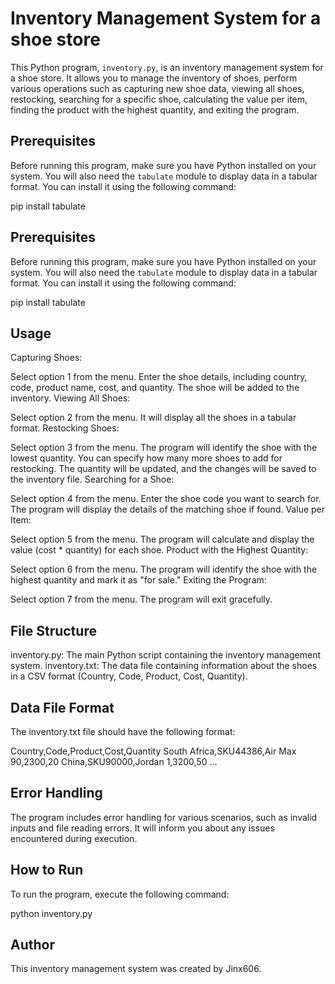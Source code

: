 # Inventory Management System for a shoe store

This Python program, `inventory.py`, is an inventory management system for a shoe store. It allows you to manage the inventory of shoes, perform various operations such as capturing new shoe data, viewing all shoes, restocking, searching for a specific shoe, calculating the value per item, finding the product with the highest quantity, and exiting the program.

## Prerequisites

Before running this program, make sure you have Python installed on your system. You will also need the `tabulate` module to display data in a tabular format. You can install it using the following command:

pip install tabulate

## Prerequisites

Before running this program, make sure you have Python installed on your system. You will also need the `tabulate` module to display data in a tabular format. You can install it using the following command:

pip install tabulate

## Usage
Capturing Shoes:

Select option 1 from the menu.
Enter the shoe details, including country, code, product name, cost, and quantity.
The shoe will be added to the inventory.
Viewing All Shoes:

Select option 2 from the menu.
It will display all the shoes in a tabular format.
Restocking Shoes:

Select option 3 from the menu.
The program will identify the shoe with the lowest quantity.
You can specify how many more shoes to add for restocking.
The quantity will be updated, and the changes will be saved to the inventory file.
Searching for a Shoe:

Select option 4 from the menu.
Enter the shoe code you want to search for.
The program will display the details of the matching shoe if found.
Value per Item:

Select option 5 from the menu.
The program will calculate and display the value (cost * quantity) for each shoe.
Product with the Highest Quantity:

Select option 6 from the menu.
The program will identify the shoe with the highest quantity and mark it as "for sale."
Exiting the Program:

Select option 7 from the menu.
The program will exit gracefully.

## File Structure

inventory.py: The main Python script containing the inventory management system.
inventory.txt: The data file containing information about the shoes in a CSV format (Country, Code, Product, Cost, Quantity).

## Data File Format

The inventory.txt file should have the following format:

Country,Code,Product,Cost,Quantity
South Africa,SKU44386,Air Max 90,2300,20
China,SKU90000,Jordan 1,3200,50
...

## Error Handling

The program includes error handling for various scenarios, such as invalid inputs and file reading errors. It will inform you about any issues encountered during execution.

## How to Run

To run the program, execute the following command:

python inventory.py

## Author

This inventory management system was created by Jinx606.
